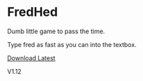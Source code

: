 # FredHed
Dumb little game to pass the time.

Type fred as fast as you can into the textbox.

[Download Latest](https://github.com/RecreationalGarbage/FredHed/releases/download/1.12/FredHedV1-12.zip)

V1.12
